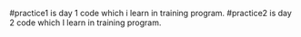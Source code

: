 #practice1 is day 1 code which i learn in training program.
#practice2 is day 2 code which I learn in training program.
